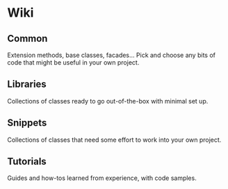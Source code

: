# Wiki

## Common

Extension methods, base classes, facades... Pick and choose any bits of code that might be useful in your own project.

## Libraries

Collections of classes ready to go out-of-the-box with minimal set up.

## Snippets

Collections of classes that need some effort to work into your own project.

## Tutorials

Guides and how-tos learned from experience, with code samples.
